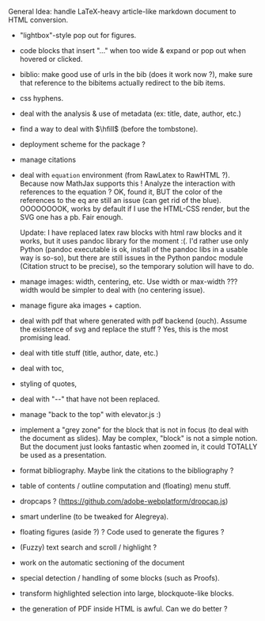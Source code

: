 
General Idea: handle LaTeX-heavy article-like markdown document to HTML conversion.

  - "lightbox"-style pop out for figures.

  - code blocks that insert "..." when too wide & expand or pop out when hovered 
    or clicked.

  - biblio: make good use of urls in the bib (does it work now ?), make
    sure that reference to the bibitems actually redirect to the bib items.

  - css hyphens.

  - deal with the analysis & use of metadata (ex: title, date, author, etc.)

  - find a way to deal with $\hfill$ (before the tombstone).

  - deployment scheme for the package ?

  - manage citations

  - deal with `equation` environment (from RawLatex to RawHTML ?). 
    Because now MathJax supports this !
    Analyze the interaction with references to the equation ?
    OK, found it, BUT the color of the references to the eq are still
    an issue (can get rid of the blue). OOOOOOOOK, works by default
    if I use the HTML-CSS render, but the SVG one has a pb. Fair enough.
 
    Update: I have replaced latex raw blocks with html raw blocks and it works,
    but it uses pandoc library for the moment :(. I'd rather use only Python
    (pandoc executable is ok, install of the pandoc libs in a usable way is
    so-so), but there are still issues in the Python pandoc module
    (Citation struct to be precise), so the temporary solution will have to
    do.

  - manage images: width, centering, etc. Use width or max-width ???
    width would be simpler to deal with (no centering issue).

  - manage figure aka images + caption.

  - deal with pdf that where generated with pdf backend (ouch).
    Assume the existence of svg and replace the stuff ? Yes, this is the
    most promising lead.

  - deal with title stuff (title, author, date, etc.)

  - deal with toc,

  - styling of quotes,

  - deal with "--" that have not been replaced.

  - manage "back to the top" with elevator.js :)

  - implement a "grey zone" for the block that is not in focus (to deal
    with the document as slides). May be complex, "block" is not a simple
    notion. But the document just looks fantastic when zoomed in, it could
    TOTALLY be used as a presentation.

  - format bibliography. Maybe link the citations to the bibliography ?

  - table of contents / outline computation and (floating) menu stuff.

  - dropcaps ? (https://github.com/adobe-webplatform/dropcap.js)

  - smart underline (to be tweaked for Alegreya).

  - floating figures (aside ?) ? Code used to generate the figures ?

  - (Fuzzy) text search and scroll / highlight ?

  - work on the automatic sectioning of the document 

  - special detection / handling of some blocks (such as Proofs).

  - transform highlighted selection into large, blockquote-like blocks.

  - the generation of PDF inside HTML is awful. Can we do better ?

